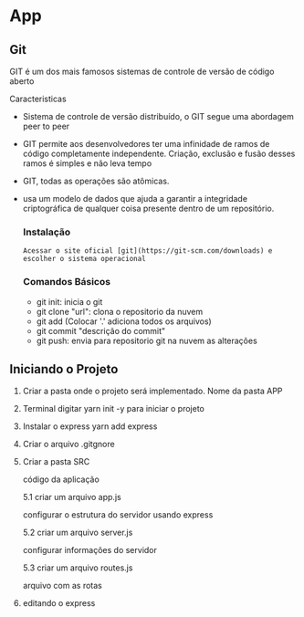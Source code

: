 # App

## Git

GIT é um dos mais famosos sistemas de controle de versão de código aberto

Caracteristicas

- Sistema de controle de versão distribuído, o GIT segue uma abordagem peer to peer
- GIT permite aos desenvolvedores ter uma infinidade de ramos de código completamente independente. Criação, exclusão e fusão desses ramos é simples e não leva tempo
- GIT, todas as operações são atômicas.
- usa um modelo de dados que ajuda a garantir a integridade criptográfica de qualquer coisa presente dentro de um repositório.

  ### Instalação

      Acessar o site oficial [git](https://git-scm.com/downloads) e escolher o sistema operacional

  ### Comandos Básicos

  - git init: inicia o git
  - git clone "url": clona o repositorio da nuvem
  - git add <nome do arquivo> (Colocar '.' adiciona todos os arquivos)
  - git commit "descrição do commit"
  - git push: envia para repositorio git na nuvem as alterações

## Iniciando o Projeto

1. Criar a pasta onde o projeto será implementado. Nome da pasta APP
2. Terminal digitar yarn init -y para iniciar o projeto
3. Instalar o express
   yarn add express
4. Criar o arquivo .gitgnore
5. Criar a pasta SRC

   código da aplicação

   5.1 criar um arquivo app.js

   configurar o estrutura do servidor usando express

   5.2 criar um arquivo server.js

   configurar informações do servidor

   5.3 criar um arquivo routes.js

   arquivo com as rotas

6. editando o express

